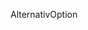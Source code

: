 <span data-ttu-id="29475-101">Alternativ</span><span class="sxs-lookup"><span data-stu-id="29475-101">Option</span></span>